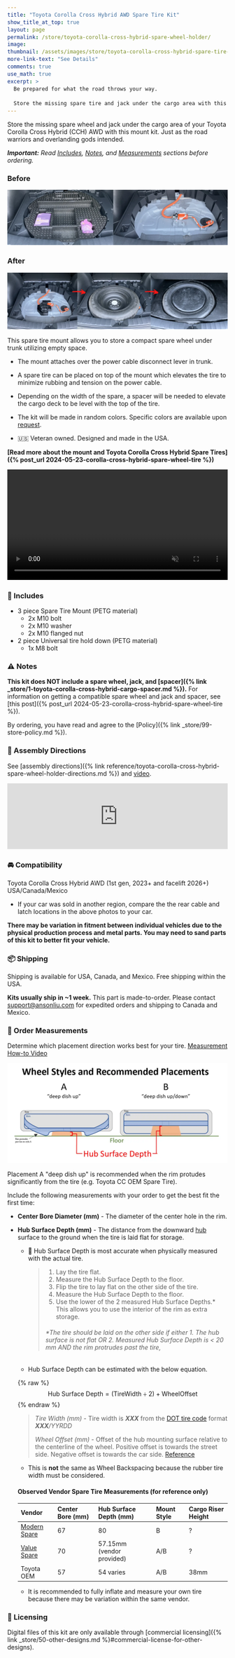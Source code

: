 ```yaml
---
title: "Toyota Corolla Cross Hybrid AWD Spare Tire Kit"
show_title_at_top: true
layout: page
permalink: /store/toyota-corolla-cross-hybrid-spare-wheel-holder/
image:
thumbnail: /assets/images/store/toyota-corolla-cross-hybrid-spare-tire-mount.webp
more-link-text: "See Details"
comments: true
use_math: true
excerpt: >
  Be prepared for what the road throws your way.   
  
  Store the missing spare tire and jack under the cargo area with this mounting solution.
---
```


Store the missing spare wheel and jack under the cargo area of your Toyota Corolla Cross Hybrid (CCH) AWD with this mount kit. Just as the road warriors and overlanding gods intended.

<script async
  src="https://js.stripe.com/v3/buy-button.js">
</script>
<stripe-buy-button buy-button-id="buy_btn_1PKRSfCGCEb5Dn5hhK39wajQ" publishable-key="pk_live_51PKQVBCGCEb5Dn5hLMoKGekYqrgnOSKQeqVJWy89kBmGPTrEx1w6uB5i3FMS4PlynWCEgZ5fD1iEtdCsu1F7iB4n00noGaPFkK">
</stripe-buy-button>

***Important:** Read [Includes](#-includes), [Notes](#-notes), and [Measurements](#-order-measurements) sections before ordering.*

### Before

![corolla cross hybrid tire kit](/wp-content/uploads/2024/05/toyota-corolla-cross-hybrid-tire-kit.webp)

### After

![corolla cross hybrid spare tire mount solution](/wp-content/uploads/2024/05/toyota-corolla-cross-spare-tire-mount-storage.webp)

This spare tire mount allows you to store a compact spare wheel under trunk utilizing empty space.

- The mount attaches over the power cable disconnect lever in trunk.

- A spare tire can be placed on top of the mount which elevates the tire to minimize rubbing and tension on the power cable.

- Depending on the width of the spare, a spacer will be needed to elevate the cargo deck to be level with the top of the tire.

- The kit will be made in random colors. Specific colors are available upon [request](mailto:support@ansonliu.com).

- 🇺🇸 Veteran owned. Designed and made in the USA.

**[Read more about the mount and Toyota Corolla Cross Hybrid Spare Tires]({% post_url 2024-05-23-corolla-cross-hybrid-spare-wheel-tire %})**

<video style="max-width:100%; height:auto;" width="768" height="432" autoplay loop muted playsinline>
 <source src="/assets/images/store/spare-tire-mount-assembly-animation-tire-hold-down-spacer.webm" type="video/webm">
 <source src="/assets/images/store/spare-tire-mount-assembly-animation-tire-hold-down-spacer.mp4" type="video/mp4">
</video>

### 🧰 Includes

- 3 piece Spare Tire Mount (PETG material)
  - 2x M10 bolt
  - 2x M10 washer
  - 2x M10 flanged nut
- 2 piece Universal tire hold down (PETG material)
  - 1x M8 bolt

### ⚠️ Notes

**This kit does NOT include a spare wheel, jack, and [spacer]({% link _store/1-toyota-corolla-cross-hybrid-cargo-spacer.md %}).** For information on getting a compatible spare wheel and jack and spacer, see [this post]({% post_url 2024-05-23-corolla-cross-hybrid-spare-wheel-tire %}).

By ordering, you have read and agree to the [Policy]({% link _store/99-store-policy.md %}).

### 📒 Assembly Directions

See [assembly directions]({% link reference/toyota-corolla-cross-hybrid-spare-wheel-holder-directions.md %}) and [video](https://youtu.be/kHzdqbQ0Vwk).

<iframe style="max-width:100%; height:auto;" width="800" height="450" src="https://www.youtube.com/embed/kHzdqbQ0Vwk?si=Gs0Eo5GvHKTzxLZn" title="YouTube video player" frameborder="0" allow="accelerometer; autoplay; clipboard-write; encrypted-media; gyroscope; picture-in-picture; web-share" referrerpolicy="strict-origin-when-cross-origin" allowfullscreen></iframe>

### 🚘 Compatibility

Toyota Corolla Cross Hybrid AWD (1st gen, 2023+ and facelift 2026+) USA/Canada/Mexico

- If your car was sold in another region, compare the the rear cable and latch locations in the above photos to your car.

**There may be variation in fitment between individual vehicles due to the physical production process and metal parts. You may need to sand parts of this kit to better fit your vehicle.**

### 📦 Shipping

Shipping is available for USA, Canada, and Mexico. Free shipping within the USA. 

**Kits usually ship in ~1 week.** This part is made-to-order. Please contact [support@ansonliu.com](mailto:support@ansonliu.com) for expedited orders and shipping to Canada and Mexico.

### 🔧 Order Measurements

Determine which placement direction works best for your tire. [Measurement How-to Video](https://youtu.be/Cd04TEpADUA)

![Tire styles and recommended placements](/assets/images/store/tire-storage-direction.webp)

Placement A "deep dish up" is recommended when the rim protudes significantly from the tire (e.g. Toyota CC OEM Spare Tire).

Include the following measurements with your order to get the best fit the first time:

- **Center Bore Diameter (mm)** - The diameter of the center hole in the rim.

- **Hub Surface Depth (mm)** - The distance from the downward [hub](/assets/images/store/parts-of-a-wheel-rim_50perc.webp) surface to the ground when the tire is laid flat for storage.

  - 📏 Hub Surface Depth is most accurate when physically measured with the actual tire.

    > 1. Lay the tire flat.
    > 1. Measure the Hub Surface Depth to the floor.
    > 1. Flip the tire to lay flat on the other side of the tire.
    > 1. Measure the Hub Surface Depth to the floor.
    > 1. Use the lower of the 2 measured Hub Surface Depths.* This allows you to use the interior of the rim as extra storage.
    > ###### *The tire should be laid on the other side if either 1. The hub surface is not flat OR 2. Measured Hub Surface Depth is < 20 mm AND the rim protrudes past the tire, 

  - Hub Surface Depth can be estimated with the below equation.

  {% raw %}
  $$
  \text{Hub Surface Depth} = (\text{TireWidth} \div 2) + \text{WheelOffset}
  $$
  {% endraw %}

    > *Tire Width (mm)* - Tire width is ***XXX*** from the [DOT tire code](https://en.wikipedia.org/wiki/Tire_code) format ***XXX**/YYRDD*
    >
    > *Wheel Offset (mm)* - Offset of the hub mounting surface relative to the centerline of the wheel. Positive offset is towards the street side. Negative offset is towards the car side. [Reference](https://www.lesschwab.com/article/wheels/what-is-wheel-offset.html)

  - This is **not** the same as Wheel Backspacing because the rubber tire width must be considered.
  
  #### Observed Vendor Spare Tire Measurements (for reference only)

  | Vendor | Center Bore (mm) | Hub Surface Depth (mm) | Mount Style | Cargo Riser Height |
  | --- | --- | --- | --- | --- |
  | [Modern Spare](https://amzn.to/3zFMFYt) | 67 | 80 | B | ? |
  | [Value](https://amzn.to/3XY4V8T) [Spare](https://valuespare.com/product/2023-2025-corolla-cross-spare-tire/?aff=2) | 70 | 57.15mm (vendor provided) | A/B | ? |
  | Toyota OEM | 57 | 54 varies | A/B | 38mm |

  - It is recommended to fully inflate and measure your own tire because there may be variation within the same vendor.

### 🔏 Licensing

Digital files of this kit are only available through [commercial licensing]({% link _store/50-other-designs.md %}#commercial-license-for-other-designs).

<script type="application/ld+json">
{
  "@context": "https://schema.org",
  "@type": "Product",
  "name": "Toyota Corolla Cross Hybrid AWD Spare Tire Mount",
  "brand": {
    "@type": "Brand",
    "name": "Anson Innovations LLC",
    "slogan": "Make the Uncharted",
    "url": "https://ansoninnovations.com",
    "sameAs": "https://ansonliu.com"
  },
  "description": "Store the missing spare tire under the Toyota Corolla Cross Hybrid (CCH) AWD cargo area with this easy to install solution.",
  "image": "https://corollaspare.com/assets/spare-mount-riser-quad.webp",
  "mainEntityOfPage": "https://corollaspare.com",
  "sameAs": [
    "https://corollaspare.com"
    ],
  "url": "https://ansonliu.com/store/toyota-corolla-cross-hybrid-spare-wheel-holder/",
  "@id": "https://ansonliu.com/store/toyota-corolla-cross-hybrid-spare-wheel-holder/",
  "offers": [
    {
      "@type": "Offer",
      "url": "https://ansonliu.com/store/toyota-corolla-cross-hybrid-spare-wheel-holder/",
      "price": 399,
      "priceCurrency": "USD",
      "availability": "https://schema.org/InStock",
      "shippingDetails": {
        "@type": "OfferShippingDetails",
        "shippingRate": {
          "@type": "MonetaryAmount",
          "value": 0,
          "currency": "USD"
        },
        "shippingDestination": [
          {
            "@type": "DefinedRegion",
            "addressCountry": "US"
          }
        ],
        "hasShippingService": {
          "@type": "ShippingService",
          "shippingConditions": {
            "@type": "ShippingConditions",
            "shippingDestination": [
              {
                "@type": "DefinedRegion",
                "addressCountry": "US"
              }
            ],
            "shippingRate": "0"
          }
        },
        "deliveryTime": {
          "@type": "ShippingDeliveryTime",
          "handlingTime": {
            "@type": "QuantitativeValue",
            "minValue": 0,
            "maxValue": 14,
            "unitCode": "DAY"
          },
          "transitTime": {
            "@type": "QuantitativeValue",
            "minValue": 0,
            "maxValue": 7,
            "unitCode": "DAY"
          }
        }
      },
      "hasMerchantReturnPolicy": {
        "@type": "MerchantReturnPolicy",
        "applicableCountry": [ "US"],
        "returnPolicyCountry": "US",
        "returnPolicyCategory": "https://schema.org/MerchantReturnNotPermitted"
        }
    }
  ]
}
</script>